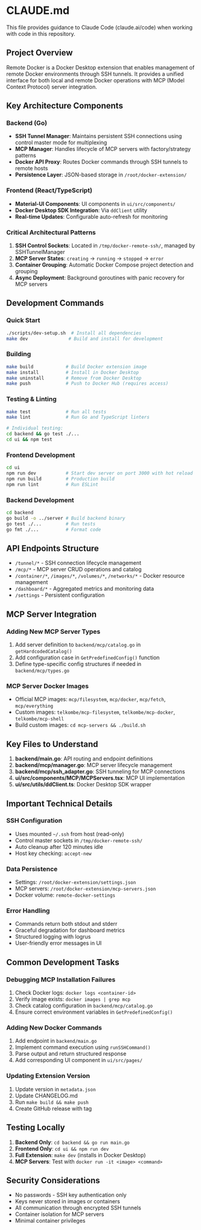 # CLAUDE.md

This file provides guidance to Claude Code (claude.ai/code) when working with code in this repository.

## Project Overview

Remote Docker is a Docker Desktop extension that enables management of remote Docker environments through SSH tunnels. It provides a unified interface for both local and remote Docker operations with MCP (Model Context Protocol) server integration.

## Key Architecture Components

### Backend (Go)
- **SSH Tunnel Manager**: Maintains persistent SSH connections using control master mode for multiplexing
- **MCP Manager**: Handles lifecycle of MCP servers with factory/strategy patterns
- **Docker API Proxy**: Routes Docker commands through SSH tunnels to remote hosts
- **Persistence Layer**: JSON-based storage in `/root/docker-extension/`

### Frontend (React/TypeScript)
- **Material-UI Components**: UI components in `ui/src/components/`
- **Docker Desktop SDK Integration**: Via `ddClient` utility
- **Real-time Updates**: Configurable auto-refresh for monitoring

### Critical Architectural Patterns
1. **SSH Control Sockets**: Located in `/tmp/docker-remote-ssh/`, managed by SSHTunnelManager
2. **MCP Server States**: `creating` → `running` → `stopped` → `error`
3. **Container Grouping**: Automatic Docker Compose project detection and grouping
4. **Async Deployment**: Background goroutines with panic recovery for MCP servers

## Development Commands

### Quick Start
```bash
./scripts/dev-setup.sh  # Install all dependencies
make dev               # Build and install for development
```

### Building
```bash
make build            # Build Docker extension image
make install          # Install in Docker Desktop
make uninstall        # Remove from Docker Desktop
make push             # Push to Docker Hub (requires access)
```

### Testing & Linting
```bash
make test             # Run all tests
make lint             # Run Go and TypeScript linters

# Individual testing:
cd backend && go test ./...
cd ui && npm test
```

### Frontend Development
```bash
cd ui
npm run dev           # Start dev server on port 3000 with hot reload
npm run build         # Production build
npm run lint          # Run ESLint
```

### Backend Development
```bash
cd backend
go build -o ../server # Build backend binary
go test ./...         # Run tests
go fmt ./...          # Format code
```

## API Endpoints Structure

- `/tunnel/*` - SSH connection lifecycle management
- `/mcp/*` - MCP server CRUD operations and catalog
- `/container/*`, `/images/*`, `/volumes/*`, `/networks/*` - Docker resource management
- `/dashboard/*` - Aggregated metrics and monitoring data
- `/settings` - Persistent configuration

## MCP Server Integration

### Adding New MCP Server Types
1. Add server definition to `backend/mcp/catalog.go` in `getHardcodedCatalog()`
2. Add configuration case in `GetPredefinedConfig()` function
3. Define type-specific config structures if needed in `backend/mcp/types.go`

### MCP Server Docker Images
- Official MCP images: `mcp/filesystem`, `mcp/docker`, `mcp/fetch`, `mcp/everything`
- Custom images: `telkombe/mcp-filesystem`, `telkombe/mcp-docker`, `telkombe/mcp-shell`
- Build custom images: `cd mcp-servers && ./build.sh`

## Key Files to Understand

1. **backend/main.go**: API routing and endpoint definitions
2. **backend/mcp/manager.go**: MCP server lifecycle management
3. **backend/mcp/ssh_adapter.go**: SSH tunneling for MCP connections
4. **ui/src/components/MCP/MCPServers.tsx**: MCP UI implementation
5. **ui/src/utils/ddClient.ts**: Docker Desktop SDK wrapper

## Important Technical Details

### SSH Configuration
- Uses mounted `~/.ssh` from host (read-only)
- Control master sockets in `/tmp/docker-remote-ssh/`
- Auto cleanup after 120 minutes idle
- Host key checking: `accept-new`

### Data Persistence
- Settings: `/root/docker-extension/settings.json`
- MCP servers: `/root/docker-extension/mcp-servers.json`
- Docker volume: `remote-docker-settings`

### Error Handling
- Commands return both stdout and stderr
- Graceful degradation for dashboard metrics
- Structured logging with logrus
- User-friendly error messages in UI

## Common Development Tasks

### Debugging MCP Installation Failures
1. Check Docker logs: `docker logs <container-id>`
2. Verify image exists: `docker images | grep mcp`
3. Check catalog configuration in `backend/mcp/catalog.go`
4. Ensure correct environment variables in `GetPredefinedConfig()`

### Adding New Docker Commands
1. Add endpoint in `backend/main.go`
2. Implement command execution using `runSSHCommand()`
3. Parse output and return structured response
4. Add corresponding UI component in `ui/src/pages/`

### Updating Extension Version
1. Update version in `metadata.json`
2. Update CHANGELOG.md
3. Run `make build && make push`
4. Create GitHub release with tag

## Testing Locally

1. **Backend Only**: `cd backend && go run main.go`
2. **Frontend Only**: `cd ui && npm run dev`
3. **Full Extension**: `make dev` (installs in Docker Desktop)
4. **MCP Servers**: Test with `docker run -it <image> <command>`

## Security Considerations

- No passwords - SSH key authentication only
- Keys never stored in images or containers
- All communication through encrypted SSH tunnels
- Container isolation for MCP servers
- Minimal container privileges